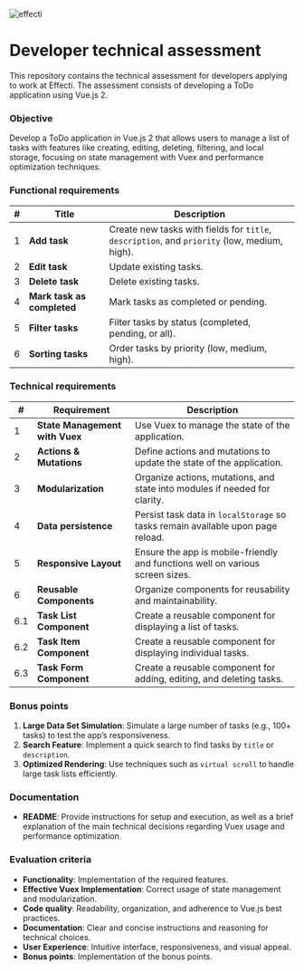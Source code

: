 ![effecti](https://www.effecti.com.br/wp-content/uploads/2023/07/logotipo.svg)

# Developer technical assessment

This repository contains the technical assessment for developers applying to work at Effecti. The assessment consists of developing a ToDo application using Vue.js 2.

### Objective

Develop a ToDo application in Vue.js 2 that allows users to manage a list of tasks with features like creating, editing, deleting, filtering, and local storage, focusing on state management with Vuex and performance optimization techniques.

### Functional requirements

| # | Title                      | Description                                                                                      |
|---|----------------------------|--------------------------------------------------------------------------------------------------|
| 1 | **Add task**               | Create new tasks with fields for `title`, `description`, and `priority` (low, medium, high).     |
| 2 | **Edit task**              | Update existing tasks.                                                                           |  
| 3 | **Delete task**            | Delete existing tasks.                                                                           |   
| 4 | **Mark task as completed** | Mark tasks as completed or pending.                                                              |
| 5 | **Filter tasks**           | Filter tasks by status (completed, pending, or all).                                             |   
| 6 | **Sorting tasks**          | Order tasks by priority (low, medium, high).

### Technical requirements

| # | Requirement                          | Description                                                                                       |
|---|--------------------------------------|---------------------------------------------------------------------------------------------------|
| 1 | **State Management with Vuex**       | Use Vuex to manage the state of the application.                                                  |
| 2 | **Actions & Mutations**              | Define actions and mutations to update the state of the application.                              |
| 3 | **Modularization**                   | Organize actions, mutations, and state into modules if needed for clarity.                        |
| 4 | **Data persistence**                 | Persist task data in `localStorage` so tasks remain available upon page reload.                   |
| 5 | **Responsive Layout**                | Ensure the app is mobile-friendly and functions well on various screen sizes.                     |
| 6 | **Reusable Components**              | Organize components for reusability and maintainability.                                          |
| 6.1 | **Task List Component**            | Create a reusable component for displaying a list of tasks.                                       |
| 6.2 | **Task Item Component**            | Create a reusable component for displaying individual tasks.                                      |
| 6.3 | **Task Form Component**            | Create a reusable component for adding, editing, and deleting tasks.                              |


### Bonus points

1. **Large Data Set Simulation**: Simulate a large number of tasks (e.g., 100+ tasks) to test the app’s responsiveness.
2. **Search Feature**: Implement a quick search to find tasks by `title` or `description`.
3. **Optimized Rendering**: Use techniques such as `virtual scroll` to handle large task lists efficiently.

### Documentation

- **README**: Provide instructions for setup and execution, as well as a brief explanation of the main technical decisions regarding Vuex usage and performance optimization.


### Evaluation criteria

- **Functionality**: Implementation of the required features.
- **Effective Vuex Implementation**: Correct usage of state management and modularization.
- **Code quality**: Readability, organization, and adherence to Vue.js best practices.
- **Documentation**: Clear and concise instructions and reasoning for technical choices.
- **User Experience**: Intuitive interface, responsiveness, and visual appeal.
- **Bonus points**: Implementation of the bonus points.
